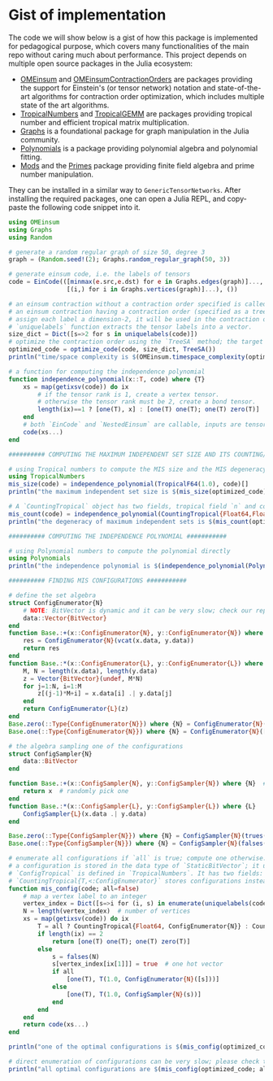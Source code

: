 # Gist of implementation

The code we will show below is a gist of how this package is implemented for pedagogical purpose, which covers many functionalities of the main repo without caring much about performance.
This project depends on multiple open source packages in the Julia ecosystem:

* [OMEinsum](https://github.com/under-Peter/OMEinsum.jl) and [OMEinsumContractionOrders](https://github.com/TensorBFS/OMEinsumContractionOrders.jl) are packages providing the support for Einstein's (or tensor network) notation and state-of-the-art algorithms for contraction order optimization, which includes multiple state of the art algorithms.
* [TropicalNumbers](https://github.com/TensorBFS/TropicalNumbers.jl) and [TropicalGEMM](https://github.com/TensorBFS/TropicalGEMM.jl) are packages providing tropical number and efficient tropical matrix multiplication.
* [Graphs](https://github.com/JuliaGraphs/Graphs.jl) is a foundational package for graph manipulation in the Julia community.
* [Polynomials](https://github.com/JuliaMath/Polynomials.jl) is a package providing polynomial algebra and polynomial fitting.
* [Mods](https://github.com/scheinerman/Mods.jl) and the [Primes](https://github.com/JuliaMath/Primes.jl) package providing finite field algebra and prime number manipulation.

They can be installed in a similar way to `GenericTensorNetworks`.
After installing the required packages, one can open a Julia REPL, and copy-paste the following code snippet into it.

```julia
using OMEinsum
using Graphs
using Random

# generate a random regular graph of size 50, degree 3
graph = (Random.seed!(2); Graphs.random_regular_graph(50, 3))

# generate einsum code, i.e. the labels of tensors
code = EinCode(([minmax(e.src,e.dst) for e in Graphs.edges(graph)]..., # labels for edge tensors
                [(i,) for i in Graphs.vertices(graph)]...), ())        # labels for vertex tensors

# an einsum contraction without a contraction order specified is called `EinCode`,
# an einsum contraction having a contraction order (specified as a tree structure) is called `NestedEinsum`.
# assign each label a dimension-2, it will be used in the contraction order optimization
# `uniquelabels` function extracts the tensor labels into a vector.
size_dict = Dict([s=>2 for s in uniquelabels(code)])
# optimize the contraction order using the `TreeSA` method; the target space complexity is 2^17
optimized_code = optimize_code(code, size_dict, TreeSA())
println("time/space complexity is $(OMEinsum.timespace_complexity(optimized_code, size_dict))")

# a function for computing the independence polynomial
function independence_polynomial(x::T, code) where {T}
	xs = map(getixsv(code)) do ix
        # if the tensor rank is 1, create a vertex tensor.
        # otherwise the tensor rank must be 2, create a bond tensor.
        length(ix)==1 ? [one(T), x] : [one(T) one(T); one(T) zero(T)]
    end
    # both `EinCode` and `NestedEinsum` are callable, inputs are tensors.
	code(xs...)
end

########## COMPUTING THE MAXIMUM INDEPENDENT SET SIZE AND ITS COUNTING/DEGENERACY ###########

# using Tropical numbers to compute the MIS size and the MIS degeneracy.
using TropicalNumbers
mis_size(code) = independence_polynomial(TropicalF64(1.0), code)[]
println("the maximum independent set size is $(mis_size(optimized_code).n)")

# A `CountingTropical` object has two fields, tropical field `n` and counting field `c`.
mis_count(code) = independence_polynomial(CountingTropical{Float64,Float64}(1.0, 1.0), code)[]
println("the degeneracy of maximum independent sets is $(mis_count(optimized_code).c)")

########## COMPUTING THE INDEPENDENCE POLYNOMIAL ###########

# using Polynomial numbers to compute the polynomial directly
using Polynomials
println("the independence polynomial is $(independence_polynomial(Polynomial([0.0, 1.0]), optimized_code)[])")

########## FINDING MIS CONFIGURATIONS ###########

# define the set algebra
struct ConfigEnumerator{N}
    # NOTE: BitVector is dynamic and it can be very slow; check our repo for the static version
    data::Vector{BitVector}
end
function Base.:+(x::ConfigEnumerator{N}, y::ConfigEnumerator{N}) where {N}
    res = ConfigEnumerator{N}(vcat(x.data, y.data))
    return res
end
function Base.:*(x::ConfigEnumerator{L}, y::ConfigEnumerator{L}) where {L}
    M, N = length(x.data), length(y.data)
    z = Vector{BitVector}(undef, M*N)
    for j=1:N, i=1:M
        z[(j-1)*M+i] = x.data[i] .| y.data[j]
    end
    return ConfigEnumerator{L}(z)
end
Base.zero(::Type{ConfigEnumerator{N}}) where {N} = ConfigEnumerator{N}(BitVector[])
Base.one(::Type{ConfigEnumerator{N}}) where {N} = ConfigEnumerator{N}([falses(N)])

# the algebra sampling one of the configurations
struct ConfigSampler{N}
    data::BitVector
end

function Base.:+(x::ConfigSampler{N}, y::ConfigSampler{N}) where {N}  # biased sampling: return `x`
    return x  # randomly pick one
end
function Base.:*(x::ConfigSampler{L}, y::ConfigSampler{L}) where {L}
    ConfigSampler{L}(x.data .| y.data)
end

Base.zero(::Type{ConfigSampler{N}}) where {N} = ConfigSampler{N}(trues(N))
Base.one(::Type{ConfigSampler{N}}) where {N} = ConfigSampler{N}(falses(N))

# enumerate all configurations if `all` is true; compute one otherwise.
# a configuration is stored in the data type of `StaticBitVector`; it uses integers to represent bit strings.
# `ConfigTropical` is defined in `TropicalNumbers`. It has two fields: tropical number `n` and optimal configuration `config`.
# `CountingTropical{T,<:ConfigEnumerator}` stores configurations instead of simple counting.
function mis_config(code; all=false)
    # map a vertex label to an integer
    vertex_index = Dict([s=>i for (i, s) in enumerate(uniquelabels(code))])
    N = length(vertex_index)  # number of vertices
    xs = map(getixsv(code)) do ix
        T = all ? CountingTropical{Float64, ConfigEnumerator{N}} : CountingTropical{Float64, ConfigSampler{N}}
        if length(ix) == 2
            return [one(T) one(T); one(T) zero(T)]
        else
            s = falses(N)
            s[vertex_index[ix[1]]] = true  # one hot vector
            if all
                [one(T), T(1.0, ConfigEnumerator{N}([s]))]
            else
                [one(T), T(1.0, ConfigSampler{N}(s))]
            end
        end
    end
	return code(xs...)
end

println("one of the optimal configurations is $(mis_config(optimized_code; all=false)[].c.data)")

# direct enumeration of configurations can be very slow; please check the bounding version in our Github repo.
println("all optimal configurations are $(mis_config(optimized_code; all=true)[].c)")
```
